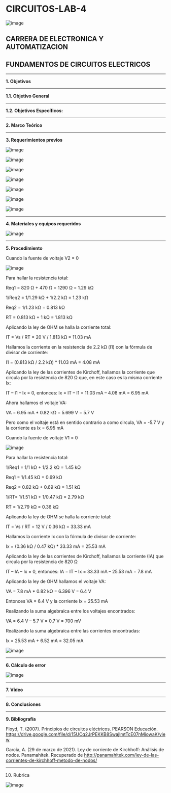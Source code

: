 # CIRCUITOS-LAB-4

![image](https://user-images.githubusercontent.com/105686218/169063263-fec46540-3f80-4755-af10-c6e466470348.png)        

## CARRERA DE ELECTRONICA Y AUTOMATIZACION

## FUNDAMENTOS DE CIRCUITOS ELECTRICOS

***

**1. Objetivos**

***

   **1.1. Objetivo General** 

***

  **1.2. Objetivos Específicos:**

***

**2. Marco Teórico**

***

**3. Requerimientos previos**

![image](https://user-images.githubusercontent.com/93958596/148009620-469c75af-838b-486b-acd7-5c3ed40ff48c.png)

![image](https://user-images.githubusercontent.com/93958596/148009630-280717ef-b4ff-4bc8-9dcb-8dc1530fd4ba.png)

![image](https://user-images.githubusercontent.com/93958596/148009653-de50a538-18a1-485e-844b-068d05861b64.png)

![image](https://user-images.githubusercontent.com/93958596/148009666-357383ea-0f66-417e-8f2c-d25577be1500.png)

![image](https://user-images.githubusercontent.com/93958596/148009674-20c4e77d-5997-4e48-944d-207c3208cb35.png)

![image](https://user-images.githubusercontent.com/93958596/148009682-95a09dcb-4ca6-4eca-97e8-bd6e1121caac.png)

![image](https://user-images.githubusercontent.com/93958596/148009696-f302f679-5073-410f-974e-69ce7722ba12.png)

***

**4. Materiales y equipos requeridos**

![image](https://user-images.githubusercontent.com/93958596/148009719-8a28b48f-108e-4c44-b460-d238f9d1a56a.png)

***

**5. Procedimiento**

Cuando la fuente de voltaje V2 = 0

![image](https://user-images.githubusercontent.com/93958596/148107988-1567e662-2d8b-4cd9-bccd-a8ce0c0f82e7.png)

Para hallar la resistencia total:

Req1 = 820 Ω + 470 Ω = 1290 Ω = 1.29 kΩ

1/Req2 = 1/1.29 kΩ + 1/2.2 kΩ = 1.23 kΩ

Req2 = 1/1.23 kΩ = 0.813 kΩ

RT = 0.813 kΩ + 1 kΩ = 1.813 kΩ

Aplicando la ley de OHM se halla la corriente total:

IT = Vs / RT = 20 V / 1.813 kΩ = 11.03 mA

Hallamos la corriente en la resistencia de 2.2 kΩ (I1) con la fórmula de divisor de corriente:

I1 = (0.813 kΩ / 2.2 kΩ) * 11.03 mA = 4.08 mA

Aplicando la ley de las corrientes de Kirchoff, hallamos la corriente que circula por la resistencia de 820 Ω que, en este caso es la misma corriente Ix:

IT – I1 – Ix = 0, entonces: Ix = IT – I1 = 11.03 mA – 4.08 mA = 6.95 mA

Ahora hallamos el voltaje VA:

VA = 6.95 mA * 0.82 kΩ = 5.699 V = 5.7 V

Pero como el voltaje está en sentido contrario a como circula, VA = -5.7 V y la corriente es Ix = 6.95 mA

Cuando la fuente de voltaje V1 = 0

![image](https://user-images.githubusercontent.com/93958596/148107958-bb31e687-2a92-48fb-b828-430bf3086526.png)

Para hallar la resistencia total:

1/Req1 = 1/1 kΩ + 1/2.2 kΩ = 1.45 kΩ

Req1 = 1/1.45 kΩ = 0.69 kΩ

Req2 = 0.82 kΩ + 0.69 kΩ = 1.51 kΩ

1/RT= 1/1.51 kΩ + 1/0.47 kΩ = 2.79 kΩ

RT = 1/2.79 kΩ = 0.36 kΩ

Aplicando la ley de OHM se halla la corriente total:

IT = Vs / RT = 12 V / 0.36 kΩ = 33.33 mA

Hallamos la corriente Ix con la fórmula de divisor de corriente:

Ix = (0.36 kΩ / 0.47 kΩ) * 33.33 mA = 25.53 mA

Aplicando la ley de las corrientes de Kirchoff, hallamos la corriente (IA) que circula por la resistencia de 820 Ω

IT – IA – Ix = 0, entonces: IA = IT – Ix = 33.33 mA – 25.53 mA = 7.8 mA

Aplicando la ley de OHM hallamos el voltaje VA:

VA = 7.8 mA * 0.82 kΩ = 6.396 V = 6.4 V

Entonces VA = 6.4 V y la corriente Ix = 25.53 mA 

Realizando la suma algebraica entre los voltajes encontrados:

VA = 6.4 V – 5.7 V = 0.7 V = 700 mV

Realizando la suma algebraica entre las corrientes encontradas:

Ix = 25.53 mA + 6.52 mA = 32.05 mA

![image](https://user-images.githubusercontent.com/93958596/148009826-f2fb4d89-ca6c-434d-ad17-333e018610b2.png)

***

**6. Cálculo de error**

![image](https://user-images.githubusercontent.com/94011974/170057592-12d7c136-22cd-4cac-9532-0e92eb81f1b9.png)

***

**7. Vídeo**

***

**8. Conclusiones**

***

**9. Bibliografía**

Floyd, T. (2007). Principios de circuitos eléctricos. PEARSON Educación. https://drive.google.com/file/d/15UCq2JrPEKKB8SwajlmtTcE07nMiowaK/view

García, A. (29 de marzo de 2021). Ley de corriente de Kirchhoff: Análisis de nodos. Panamahitek. Recuperado de http://panamahitek.com/ley-de-las-corrientes-de-kirchhoff-metodo-de-nodos/

***

10. Rubrica

![image](https://user-images.githubusercontent.com/94011974/169427061-265123c2-f557-4b9a-9ef6-5a545e89aff2.png)
